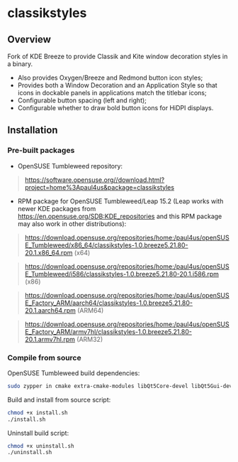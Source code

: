 # classikstyles
## Overview
Fork of KDE Breeze to provide Classik and Kite window decoration styles in a binary.
* Also provides Oxygen/Breeze and Redmond button icon styles;
* Provides both a Window Decoration and an Application Style so that icons in dockable panels in applications match the titlebar icons;
* Configurable button spacing (left and right);
* Configurable whether to draw bold button icons for HiDPI displays.

## Installation
### Pre-built packages
- OpenSUSE Tumbleweed repository:
> https://software.opensuse.org//download.html?project=home%3Apaul4us&package=classikstyles

- RPM package for OpenSUSE Tumbleweed/Leap 15.2 (Leap works with newer KDE packages from https://en.opensuse.org/SDB:KDE_repositories and this RPM package may also work in other distributions):

> https://download.opensuse.org/repositories/home:/paul4us/openSUSE_Tumbleweed/x86_64/classikstyles-1.0.breeze5.21.80-20.1.x86_64.rpm (x64)

> https://download.opensuse.org/repositories/home:/paul4us/openSUSE_Tumbleweed/i586/classikstyles-1.0.breeze5.21.80-20.1.i586.rpm (x86)

> https://download.opensuse.org/repositories/home:/paul4us/openSUSE_Factory_ARM/aarch64/classikstyles-1.0.breeze5.21.80-20.1.aarch64.rpm (ARM64)

> https://download.opensuse.org/repositories/home:/paul4us/openSUSE_Factory_ARM/armv7hl/classikstyles-1.0.breeze5.21.80-20.1.armv7hl.rpm (ARM32)

### Compile from source
OpenSUSE Tumbleweed build dependencies:
```sh
sudo zypper in cmake extra-cmake-modules libQt5Core-devel libQt5Gui-devel libQt5DBus-devel libqt5-qtx11extras-devel libkdecoration2-devel kcoreaddons-devel kguiaddons-devel kconfigwidgets-devel kwindowsystem-devel ki18n-devel kiconthemes-devel kpackage-devel libQt5QuickControls2-devel frameworkintegration-devel kcmutils-devel
```

Build and install from source script:
```sh
chmod +x install.sh
./install.sh
```

Uninstall build script:
```sh
chmod +x uninstall.sh
./uninstall.sh
```
